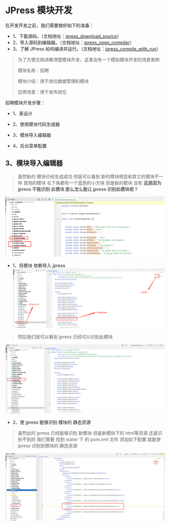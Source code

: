 # JPress 模块开发

在开发开发之前，我们需要做好如下的准备：

- 1、下载源码。（文档地址：[jpress_download_source](/manual/jpress_download_source.md)）
- 2、导入源码到编辑器。（文档地址：[jpress_open_compiler](/manual/jpress_open_compiler.md)）
- 3、了解 JPress 如何编译并运行。（文档地址：[jpress_compile_with_run](/manual/jpress_compile_with_run.md)）


>为了方便文档讲解清楚模块开发，这里会有一个模拟模块开发的场景案例
>
> 模块名称：招聘
>
> 模块介绍：用于岗位数据管理的模块
>
> 应用场景：用于发布岗位

招聘模块开发步骤：

* 1、表设计

* 2、使用模块代码生成器

* 3、模块导入编辑器

* 4、后台菜单配置

## 3、模块导入编辑器
> 虽然新的 模块已经生成成功 但是可以看到 新的模块明显和其它的模块不一样 其他的模块 右下角都有一个蓝色的小方块
> 但是新的模块 没有 **这是因为 jpress 不能识别 此模块 那么怎么能让 jpress 识别此模块呢 ?**

![img.png](../image/module/module_10.png)

* 1、将模块 依赖导入 jpress
  ![img.png](../image/module/module_11.png)
> 然后我们就可以看到 jpress 已经可以识别此模块

![img.png](../image/module/module_12.png)

* 2、使 jpress 能够识别 模块的 静态资源
>虽然此时 jpress 已经能够识别 新模块 但是新模块下的 html等资源 还是识别不到的
> 我们需要 找到 stater 下 的 pom.xml 文件  添加如下配置  就能使 jpress 识别到模块的 静态资源

![img.png](../image/module/module_13.png)